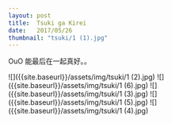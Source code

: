 ```yaml
---
layout: post
title:  Tsuki ga Kirei
date:   2017/05/26
thumbnail: "tsuki/1 (1).jpg"
---
```


OuO 能最后在一起真好。。

![]({{site.baseurl}}/assets/img/tsuki/1 (2).jpg)
![]({{site.baseurl}}/assets/img/tsuki/1 (6).jpg)
![]({{site.baseurl}}/assets/img/tsuki/1 (3).jpg)
![]({{site.baseurl}}/assets/img/tsuki/1 (5).jpg)
![]({{site.baseurl}}/assets/img/tsuki/1 (4).jpg)
